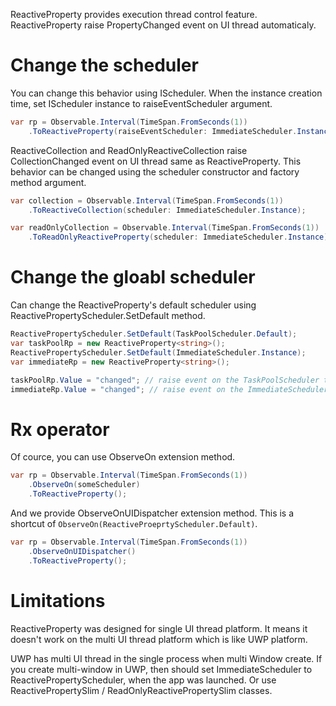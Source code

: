 ReactiveProperty provides execution thread control feature.
ReactiveProperty raise PropertyChanged event on UI thread automaticaly. 

# Change the scheduler

You can change this behavior using IScheduler.
When the instance creation time, set IScheduler instance to raiseEventScheduler argument.

```csharp
var rp = Observable.Interval(TimeSpan.FromSeconds(1))
    .ToReactiveProperty(raiseEventScheduler: ImmediateScheduler.Instance);
```

ReactiveCollection and ReadOnlyReactiveCollection raise CollectionChanged event on UI thread same as ReactiveProperty.
This behavior can be changed using the scheduler constructor and factory method argument.

```csharp
var collection = Observable.Interval(TimeSpan.FromSeconds(1))
    .ToReactiveCollection(scheduler: ImmediateScheduler.Instance);

var readOnlyCollection = Observable.Interval(TimeSpan.FromSeconds(1))
    .ToReadOnlyReactiveProperty(scheduler: ImmediateScheduler.Instance);
```

# Change the gloabl scheduler

Can change the ReactiveProperty's default scheduler using ReactivePropertyScheduler.SetDefault method.

```csharp
ReactivePropertyScheduler.SetDefault(TaskPoolScheduler.Default);
var taskPoolRp = new ReactiveProperty<string>();
ReactivePropertyScheduler.SetDefault(ImmediateScheduler.Instance);
var immediateRp = new ReactiveProperty<string>();

taskPoolRp.Value = "changed"; // raise event on the TaskPoolScheduler thread.
immediateRp.Value = "changed"; // raise event on the ImmediateScheduler thread.
```

# Rx operator

Of cource, you can use ObserveOn extension method.

```csharp
var rp = Observable.Interval(TimeSpan.FromSeconds(1))
    .ObserveOn(someScheduler)
    .ToReactiveProperty();
```

And we provide ObserveOnUIDispatcher extension method. 
This is a shortcut of `ObserveOn(ReactiveProeprtyScheduler.Default)`.

```csharp
var rp = Observable.Interval(TimeSpan.FromSeconds(1))
    .ObserveOnUIDispatcher()
    .ToReactiveProperty();
```

# Limitations

ReactiveProperty was designed for single UI thread platform.
It means it doesn't work on the multi UI thread platform which is like UWP platform.

UWP has multi UI thread in the single process when multi Window create.
If you create multi-window in UWP, then should set ImmediateScheduler to ReactivePropertyScheduler, when the app was launched.
Or use ReactivePropertySlim / ReadOnlyReactivePropertySlim classes.
